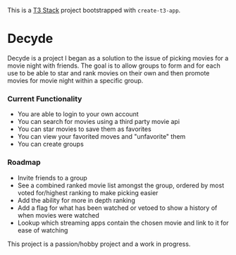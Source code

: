 This is a [T3 Stack](https://create.t3.gg/) project bootstrapped with `create-t3-app`.

# Decyde
Decyde is a project I began as a solution to the issue of picking movies for a movie night with friends. The goal is to allow groups to form and for each use to be able to star and rank movies on their own and then promote movies for movie night within a specific group.

### Current Functionality
- You are able to login to your own account
- You can search for movies using a third party movie api
- You can star movies to save them as favorites
- You can view your favorited moves and "unfavorite" them
- You can create groups

### Roadmap
- Invite friends to a group
- See a combined ranked movie list amongst the group, ordered by most voted for/highest ranking to make picking easier
- Add the ability for more in depth ranking
- Add a flag for what has been watched or vetoed to show a history of when movies were watched
- Lookup which streaming apps contain the chosen movie and link to it for ease of watching

This project is a passion/hobby project and a work in progress.
